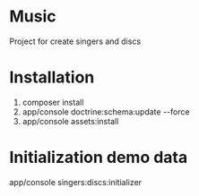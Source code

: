 Music
=========

Project for create singers and discs

Installation
=

1. composer install
2. app/console doctrine:schema:update --force
3. app/console assets:install

Initialization demo data
=
app/console singers:discs:initializer
